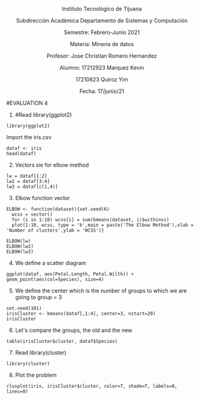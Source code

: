 

<p align="center">Instituto Tecnológico de Tijuana</p>
<p align="center">Subdirección Académica Departamento de Sistemas y Computación</p>

<p align="center">Semestre: Febrero-Junio 2021</p>

<p align="center">Materia: Mineria de datos</p>

<p align="center">Profesor: Jose Christian Romero Hernandez</p>

<p align="center">Alumno: 17212923 Marquez Kevin</p>
        <p align="center">17210623 Quiroz Yim </p>

<p align="center">Fecha: 17/junio/21</p>

#EVALUATION 4 


1. #Read library(ggplot2)
~~~
library(ggplot2)
~~~
Import the iris.csv
~~~
dataf <- iris
head(dataf)
~~~
2. Vectors sie for elbow method
~~~
lw = dataf[1:2]
lw2 = dataf[3:4]
lw3 = dataf[c(1,4)]
~~~
3. Elbow function vector
~~~
ELBOW <- function(dataset){set.seed(6)
  wcss = vector()
  for (i in 1:10) wcss[i] = sum(kmeans(dataset, i)$withinss)
  plot(1:10, wcss, type = 'b',main = paste('The Elbow Method'),xlab = 'Number of clusters',ylab = 'WCSS')}

ELBOW(lw)
ELBOW(lw2)
ELBOW(lw3)
~~~
 
4. We define a scatter diagram
~~~
ggplot(dataf, aes(Petal.Length, Petal.Wilth)) + geom_point(aes(col=Species), size=4)
~~~
5. We define the center which is the number of groups to which we are going to group = 3
~~~
set.seed(101)
irisCluster <- kmeans(dataf[,1:4], center=3, nstart=20)
irisCluster
~~~
6. Let's compare the groups, the old and the new
~~~
table(irisCluster$cluster, dataf$Species)
~~~
7. Read library(cluster)
~~~
library(cluster)
~~~
8. Plot the problem
~~~
clusplot(iris, irisCluster$cluster, color=T, shade=T, labels=0, lines=0)
~~~